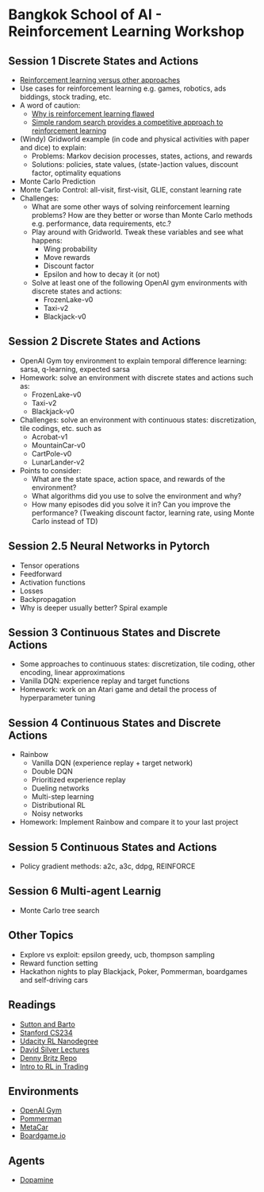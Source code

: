 # Bangkok School of AI - Reinforcement Learning Workshop

## Session 1 Discrete States and Actions
* [Reinforcement learning versus other approaches](https://web.stanford.edu/class/cs234/slides/cs234_2018_l1.pdf)
* Use cases for reinforcement learning e.g. games, robotics, ads biddings, stock trading, etc.
* A word of caution:
    * [Why is reinforcement learning flawed](https://thegradient.pub/why-rl-is-flawed/)
    * [Simple random search provides a competitive approach to reinforcement learning](https://arxiv.org/abs/1803.07055)
* (Windy) Gridworld example (in code and physical activities with paper and dice) to explain:
    * Problems: Markov decision processes, states, actions, and rewards
    * Solutions: policies, state values, (state-)action values, discount factor, optimality equations
* Monte Carlo Prediction
* Monte Carlo Control: all-visit, first-visit, GLIE, constant learning rate
* Challenges:
    * What are some other ways of solving reinforcement learning problems? How are they better or worse than Monte Carlo methods e.g. performance, data requirements, etc.?
    * Play around with Gridworld. Tweak these variables and see what happens:
        * Wing probability
        * Move rewards
        * Discount factor
        * Epsilon and how to decay it (or not)
    * Solve at least one of the following OpenAI gym environments with discrete states and actions:
        * FrozenLake-v0
        * Taxi-v2
        * Blackjack-v0

## Session 2 Discrete States and Actions
* OpenAI Gym toy environment to explain temporal difference learning: sarsa, q-learning, expected sarsa
* Homework: solve an environment with discrete states and actions such as:
    * FrozenLake-v0
    * Taxi-v2
    * Blackjack-v0
* Challenges: solve an environment with continuous states: discretization, tile codings, etc. such as
    * Acrobat-v1
    * MountainCar-v0
    * CartPole-v0
    * LunarLander-v2
* Points to consider:
    * What are the state space, action space, and rewards of the environment?
    * What algorithms did you use to solve the environment and why?
    * How many episodes did you solve it in? Can you improve the performance? (Tweaking discount factor, learning rate, using Monte Carlo instead of TD)
    
## Session 2.5 Neural Networks in Pytorch
* Tensor operations
* Feedforward 
* Activation functions
* Losses
* Backpropagation
* Why is deeper usually better? Spiral example

## Session 3 Continuous States and Discrete Actions
* Some approaches to continuous states: discretization, tile coding, other encoding, linear approximations
* Vanilla DQN: experience replay and target functions
* Homework: work on an Atari game and detail the process of hyperparameter tuning

## Session 4 Continuous States and Discrete Actions
* Rainbow
    * Vanilla DQN (experience replay + target network)
    * Double DQN
    * Prioritized experience replay
    * Dueling networks
    * Multi-step learning
    * Distributional RL
    * Noisy networks
* Homework: Implement Rainbow and compare it to your last project

## Session 5 Continuous States and Actions
* Policy gradient methods: a2c, a3c, ddpg, REINFORCE

## Session 6 Multi-agent Learnig
* Monte Carlo tree search

## Other Topics
* Explore vs exploit: epsilon greedy, ucb, thompson sampling
* Reward function setting
* Hackathon nights to play Blackjack, Poker, Pommerman, boardgames and self-driving cars

## Readings
* [Sutton and Barto](http://incompleteideas.net/book/the-book-2nd.html)
* [Stanford CS234](https://web.stanford.edu/class/cs234/index.html)
* [Udacity RL Nanodegree](https://github.com/udacity/deep-reinforcement-learning)
* [David Silver Lectures](https://github.com/dalmia/David-Silver-Reinforcement-learning)
* [Denny Britz Repo](https://github.com/dennybritz/reinforcement-learning/)
* [Intro to RL in Trading](http://www.wildml.com/2018/02/introduction-to-learning-to-trade-with-reinforcement-learning/)
## Environments
* [OpenAI Gym](https://github.com/openai/gym)
* [Pommerman](https://github.com/suphoff/pommerman)
* [MetaCar](https://github.com/thibo73800/metacar)
* [Boardgame.io](https://github.com/google/boardgame.io)
## Agents
* [Dopamine](https://github.com/google/dopamine)